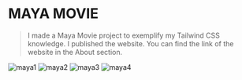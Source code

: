 # MAYA MOVIE
> I made a Maya Movie project to exemplify my Tailwind CSS knowledge. I published the website. You can find the link of the website in the About section.

![maya1](https://user-images.githubusercontent.com/120499369/226097755-e2e66b76-1693-434b-ac0e-2f567dffab7d.jpg)
![maya2](https://user-images.githubusercontent.com/120499369/226097759-d0aafb14-9475-4a3f-93a9-56408a59ce80.jpg)
![maya3](https://user-images.githubusercontent.com/120499369/226097760-01368181-2131-4774-8875-c6928449a364.jpg)
![maya4](https://user-images.githubusercontent.com/120499369/226097763-5eefc4c4-24e7-43e6-a446-f7431541c0a1.jpg)

